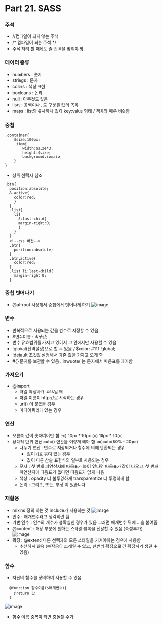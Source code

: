 # Part 21. SASS

### 주석
  - //컴파일이 되지 않는 주석
  - /* 컴파일이 되는 주석 */
  - 주석 처리 할 때에도 줄 간격을 맞춰야 함

### 데이터 종류
  - numbers : 숫자
  - strings : 문자
  - colors : 색상 표현
  - booleans : 논리
  - null : 아무것도 없음
  - lists : 공백이나 , 로 구분된 값의 목록
  - maps : list와 유사하나 값이 key:value 형태 / 객체와 매우 비슷함

### 중첩
```react
.container{
    $size:100px;
    .item{
        width:$size*3;
        height:$size;
        background:tomato;
    }
}
```
  - 상위 선택자 참조
```react
.btn{
  position:absolute;
  &.active{
    color:red;
    }
  }
  .list{
    li{
      &:last-child{
      margin-right:0;
      }
    }
  }
  <!--css 버전-->
  .btn{
    position:absolute;
  }
  .btn.active{
    color:red;
  }
  .list li:last-child{
    margin-right:0;
  }
```

### 중첩 벗어나기
  - @at-root 사용해서 중첩에서 벗어나게 하기
  ![image](https://user-images.githubusercontent.com/80936709/127128964-e4793fa3-0edb-447d-bdcb-1f8bc762e65c.png)
  
### 변수
  - 반복적으로 사용되는 값을 변수로 지정할 수 있음
  - $변수이름 : 속성값;
  - 변수 유효범위를 가지고 있어서 그 안에서만 사용할 수 있음
  - !global(전역설정)으로 할 수 있음 / $color: #111 !global;
  - !default 초깃값 설정해서 기존 값을 가지고 오게 함
  - #{} 문자를 보관할 수 있음 / inwuote()는 문자에서 따옴표를 제거함

### 가져오기
  - @import
    - 파일 확장자가 .css일 때
    - 파일 이름이 http://로 시작하는 경우
    - url() 이 붙었을 경우
    - 미디어쿼리가 있는 경우

### 연산
  - 오른쪽 값이 숫자여야만 함 ex) 10px * 10px (x) 10px * 10(o)
  - 상대적 단위 연산 calc() 연산을 이렇게 해야 함 ex)calc(50% - 20px) 
    - 나누기 연산 : 변수로 저장되거나 함수에 의해 반환되는 경우
      - 값이 ()로 묶여 있는 경우
      - 값이 다른 산술 표현식의 일부로 사용되는 경우
    - 문자 : 첫 번째 피연산자에 따옴표가 붙어 있다면 따옴표가 같이 나오고, 첫 번째 피연산자에 따옴표가 없다면 따옴표가 없게 나옴
    - 색상 : opacity 더 불투명하게 transparentize 더 투명하게 함
    - 논리 : 그리고, 또는, 부정 이 있습니다

### 재활용
  - mixins 정의 하는 것 include가 사용하는 것
  ![image](https://user-images.githubusercontent.com/80936709/127139640-39cb0126-5010-4a67-b708-7d459d730112.png)
  - 인수 : 매개변수라고 생각하면 됨
  - 가변 인수 : 인수의 개수가 불확실한 경우가 있음 그러면 매개변수 뒤에 ...을 붙여줌
  - @content : 해당 부분에 원하는 스타일 블록을 전달할 수 있음 (속성추가)
![image](https://user-images.githubusercontent.com/80936709/127147837-06529cd6-9fef-4d56-93bc-8d8332701521.png)
  - 확장 : @extend 다른 선택자의 모든 스타일을 가져야하는 경우에 사용함 
    - 추천하지 않음 (부작용이 초래될 수 있고, 한번의 확장으로 긴 확장자가 생길 수 있음)

### 함수
  - 자신의 함수를 정의하여 사용할 수 있음
```react
  @function 함수이름($매개변수){
    @return 값
  }
```
![image](https://user-images.githubusercontent.com/80936709/127149673-f99eea6b-25fe-4650-aee0-247f47ea4a90.png)
  - 함수 이름 중복이 되면 충돌할 수가 
